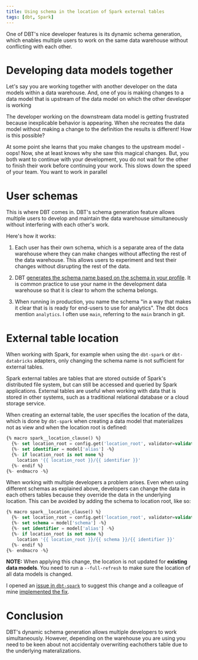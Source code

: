 ```yaml
---
title: Using schema in the location of Spark external tables
tags: [dbt, Spark]
---
```


One of DBT's nice developer features is its dynamic schema generation,
which enables multiple users to work on the same data warehouse without
conflicting with each other.

# Developing data models together

Let's say you are working together with another developer on the data models
within a data warehouse. And, one of you is making changes to a data model that
is upstream of the data model on which the other developer is working

The developer working on the downstream data model is getting frustrated because
inexplicable behavior is appearing. When she recreates the data model without
making a change to the definition the results is different! How is this possible?

At some point she learns that you make changes to the upstream model - oops!
Now, she at least knows why she saw this magical changes. But, you both want to
continue with your development, you do not wait for the other to finish their
work before continuing your work. This slows down the speed of your team. You
want to work in parallel

# User schemas

This is where DBT comes in. DBT's schema generation feature allows multiple
users to develop and maintain the data warehouse simultaneously without
interfering with each other's work.

Here's how it works:

1. Each user has their own schema, which is a separate area of the data
   warehouse where they can make changes without affecting the rest of the data
   warehouse. This allows users to experiment and test their changes without
   disrupting the rest of the data.

2. DBT [generates the schema name based on the schema in your profile](https://docs.getdbt.com/docs/get-started/connection-profiles#understanding-target-schemas).
   It is common practice to use your name in the development data warehouse so
   that it is clear to whom the schema belongs.

3. When running in production, you name the schema "in a way that makes it clear
   that is is ready for end-users to use for analytics". The dbt docs mention
   `analytics`. I often use `main`, referring to the `main` branch in git.

# External table location

When working with Spark, for example when using the `dbt-spark` or
`dbt-databricks` adapters, only changing the schema name is not sufficient for
external tables.

Spark external tables are tables that are stored outside of Spark's distributed
file system, but can still be accessed and queried by Spark applications.
External tables are useful when working with data that is stored in other
systems, such as a traditional relational database or a cloud storage service.

When creating an external table, the user specifies the location of the data,
which is done by `dbt-spark` when creating a data model that materializes not as
view and when the location root is defined:

```sql
{% macro spark__location_clause() %}
  {%- set location_root = config.get('location_root', validator=validation.any[basestring]) -%}
  {%- set identifier = model['alias'] -%}
  {%- if location_root is not none %}
    location '{{ location_root }}/{{ identifier }}'
  {%- endif %}
{%- endmacro -%}
```

When working with multiple developers a problem arises. Even when using
different schemas as explained above, developers can change the data in
each others tables because they override the data in the underlying location.
This can be avoided by adding the schema to location root, like so:

```sql
{% macro spark__location_clause() %}
  {%- set location_root = config.get('location_root', validator=validation.any[basestring]) -%}
  {%- set schema = model['schema'] -%}
  {%- set identifier = model['alias'] -%}
  {%- if location_root is not none %}
	location '{{ location_root }}/{{ schema }}/{{ identifier }}'
  {%- endif %}
{%- endmacro -%}
```

**NOTE:** When applying this change, the location is not updated for **existing
data models**. You need to run a `--full-refresh` to make sure the location of
all data models is changed.

I opened an 
[issue in `dbt-spark`](https://github.com/dbt-labs/dbt-spark/issues/239) 
to suggest this change and a colleague of mine 
[implemented the fix](https://github.com/dbt-labs/dbt-spark/pull/339).

# Conclusion

DBT's dynamic schema generation allows multiple developers to work
simultaneously. However, depending on the warehouse you are using you need to be
keen about not accidentaly overwriting eachothers table due to the underlying
materalizations.
